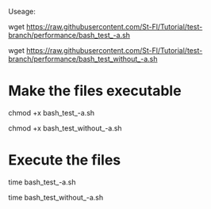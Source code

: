 Useage:

wget https://raw.githubusercontent.com/St-Fl/Tutorial/test-branch/performance/bash_test_-a.sh

wget https://raw.githubusercontent.com/St-Fl/Tutorial/test-branch/performance/bash_test_without_-a.sh

# Make the files executable
chmod +x bash_test_-a.sh

chmod +x bash_test_without_-a.sh

# Execute the files
time bash_test_-a.sh

time bash_test_without_-a.sh
